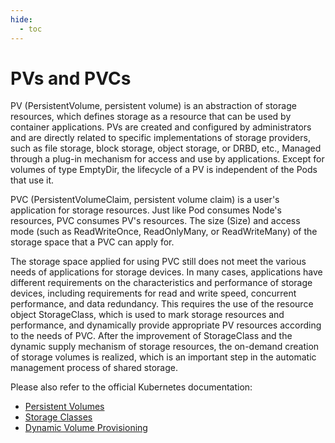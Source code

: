 ```yaml
---
hide:
  - toc
---
```


# PVs and PVCs

PV (PersistentVolume, persistent volume) is an abstraction of storage resources, which defines storage as a resource that can be used by container applications.
PVs are created and configured by administrators and are directly related to specific implementations of storage providers, such as file storage, block storage, object storage, or DRBD, etc.,
Managed through a plug-in mechanism for access and use by applications. Except for volumes of type EmptyDir, the lifecycle of a PV is independent of the Pods that use it.

PVC (PersistentVolumeClaim, persistent volume claim) is a user's application for storage resources.
Just like Pod consumes Node's resources, PVC consumes PV's resources. The size (Size) and access mode (such as ReadWriteOnce, ReadOnlyMany, or ReadWriteMany) of the storage space that a PVC can apply for.

The storage space applied for using PVC still does not meet the various needs of applications for storage devices.
In many cases, applications have different requirements on the characteristics and performance of storage devices, including requirements for read and write speed, concurrent performance, and data redundancy.
This requires the use of the resource object StorageClass, which is used to mark storage resources and performance, and dynamically provide appropriate PV resources according to the needs of PVC.
After the improvement of StorageClass and the dynamic supply mechanism of storage resources, the on-demand creation of storage volumes is realized, which is an important step in the automatic management process of shared storage.

Please also refer to the official Kubernetes documentation:

- [Persistent Volumes](https://kubernetes.io/docs/concepts/storage/persistent-volumes/)
- [Storage Classes](https://kubernetes.io/docs/concepts/storage/storage-classes/)
- [Dynamic Volume Provisioning](https://kubernetes.io/docs/concepts/storage/dynamic-provisioning/)